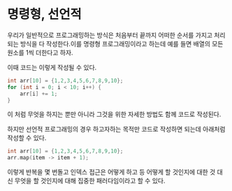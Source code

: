 # 명령형, 선언적

우리가 일반적으로 프로그래밍하는 방식은 처음부터 끝까지 어떠한 순서를 가지고 처리되는 방식을 다 작성한다.이를 명령형 프로그래밍이라고 하는데 예를 들면 배열의 모든 원소를 1씩 더한다고 하자.

이때 코드는 이렇게 작성될 수 있다.

```C
int arr[10] = {1,2,3,4,5,6,7,8,9,10};
for (int i = 0; i < 10; i++) {
    arr[i] += 1;
}
```

이 처럼 무엇을 하지는 뿐만 아니라 그것을 위한 자세한 방법도 함께 코드로 작성된다.

하지만 선언적 프로그래밍의 경우 하고자하는 목적만 코드로 작성하면 되는데 아래처럼 작성할 수 있다.

```C
int arr[10] = {1,2,3,4,5,6,7,8,9,10};
arr.map(item -> item + 1);
```

이렇게 반복을 몇 번돌고 인덱스 접근은 어떻게 하고 등 어떻게 할 것인지에 대한 것 대신 무엇을 할 것인지에 대해 집중한 패러다임이라고 할 수 있다.